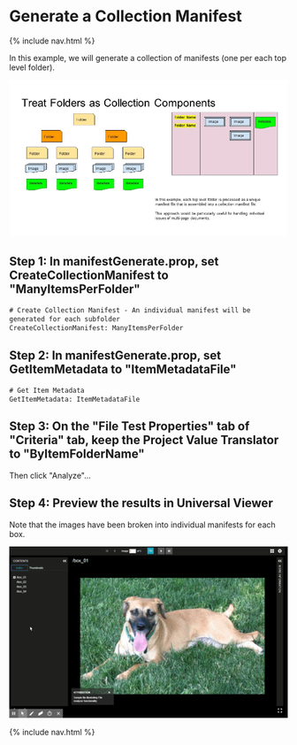 # Generate a Collection Manifest

{% include nav.html %} 

In this example, we will generate a collection of manifests (one per each top level folder).

![Collection Manifest](tutorial-screenshots/IIIFScenarios/Slide10.JPG)

## Step 1: In manifestGenerate.prop, set CreateCollectionManifest to "ManyItemsPerFolder"

    # Create Collection Manifest - An individual manifest will be generated for each subfolder 
    CreateCollectionManifest: ManyItemsPerFolder

## Step 2: In manifestGenerate.prop, set GetItemMetadata to "ItemMetadataFile"

    # Get Item Metadata
    GetItemMetadata: ItemMetadataFile

## Step 3: On the "File Test Properties" tab of "Criteria" tab, keep the Project Value Translator to "ByItemFolderName"

Then click "Analyze"...

## Step 4: Preview the results in Universal Viewer

Note that the images have been broken into individual manifests for each box.

![Screenshot](tutorial-screenshots/uv9collection.gif)

{% include nav.html %} 
